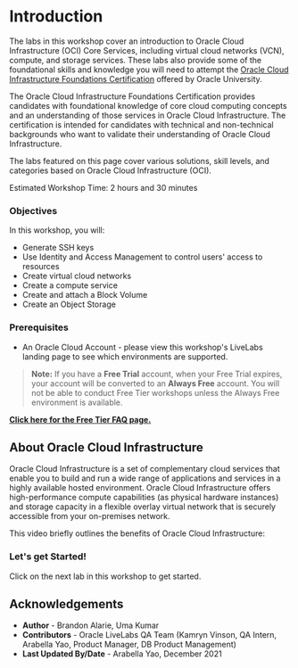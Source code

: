 # Introduction

The labs in this workshop cover an introduction to Oracle Cloud Infrastructure (OCI) Core Services, including virtual cloud networks (VCN), compute, and storage services. These labs also provide some of the foundational skills and knowledge you will need to attempt the [Oracle Cloud Infrastructure Foundations Certification](https://learn.oracle.com/ols/learning-path/become-an-oci-foundation-associate/35644/98057) offered by Oracle University.

The Oracle Cloud Infrastructure Foundations Certification provides candidates with foundational knowledge of core cloud computing concepts and an understanding of those services in Oracle Cloud Infrastructure. The certification is intended for candidates with technical and non-technical backgrounds who want to validate their understanding of Oracle Cloud Infrastructure.

The labs featured on this page cover various solutions, skill levels, and categories based on Oracle Cloud Infrastructure (OCI).

Estimated Workshop Time: 2 hours and 30 minutes

### Objectives
In this workshop, you will:
- Generate SSH keys
- Use Identity and Access Management to control users' access to resources
- Create virtual cloud networks
- Create a compute service
- Create and attach a Block Volume
- Create an Object Storage

### Prerequisites
* An Oracle Cloud Account - please view this workshop's LiveLabs landing page to see which environments are supported.

>**Note:** If you have a **Free Trial** account, when your Free Trial expires, your account will be converted to an **Always Free** account. You will not be able to conduct Free Tier workshops unless the Always Free environment is available. 

**[Click here for the Free Tier FAQ page.](https://www.oracle.com/cloud/free/faq.html)**

## About Oracle Cloud Infrastructure

Oracle Cloud Infrastructure is a set of complementary cloud services that enable you to build and run a wide range of applications and services in a highly available hosted environment. Oracle Cloud Infrastructure offers high-performance compute capabilities (as physical hardware instances) and storage capacity in a flexible overlay virtual network that is securely accessible from your on-premises network.

This video briefly outlines the benefits of Oracle Cloud Infrastructure:

[](youtube:-OBrKIlSt_Q)

### Let's get Started!

Click on the next lab in this workshop to get started.

## Acknowledgements

- **Author** - Brandon Alarie, Uma Kumar
- **Contributors** - Oracle LiveLabs QA Team (Kamryn Vinson, QA Intern, Arabella Yao, Product Manager, DB Product Management)
- **Last Updated By/Date** - Arabella Yao, December 2021


